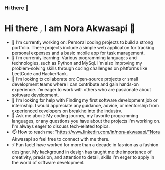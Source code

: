 ### Hi there 👋

<!--
**Norakwa/Norakwa** is a ✨ _special_ ✨ repository because its `README.md` (this file) appears on your GitHub profile.

Here are some ideas to get you started:

- 🔭 I’m currently working on ...
- 🌱 I’m currently learning ...
- 👯 I’m looking to collaborate on ...
- 🤔 I’m looking for help with ...
- 💬 Ask me about ...
- 📫 How to reach me: ...
- 😄 Pronouns: ...
- ⚡ Fun fact: ...
-->

<h1 align-"centre">Hi there , I am Nora Akwasapi 👋</h1>

- 🔭 I’m currently working on: Personal coding projects to build a strong portfolio. These projects include a simple web application for tracking personal expenses and a basic mobile app for task management.
- 🌱 I’m currently learning: Various programming languages and technologies, such as Python and MySql. I'm also improving my problem-solving skills through coding challenges on platforms like LeetCode and HackerRank.
- 👯 I’m looking to collaborate on: Open-source projects or small development teams where I can contribute and gain hands-on experience. I'm eager to work with others who are passionate about software development.
- 🤔 I’m looking for help with Finding my first software development job or internship. I would appreciate any guidance, advice, or mentorship from experienced developers on breaking into the industry.
- 💬 Ask me about: My coding journey, my favorite programming languages, or any questions you have about the projects I'm working on. I'm always eager to discuss tech-related topics.
- 📫 How to reach me: <a href->"https://www.linkedin.com/in/nora-akwasapi/"Nora Akwasapi</a> so feel free to connect with me there.
- ⚡ Fun fact:I have worked for more than a decade in fashion as a fashion designer. My background in design has taught me the importance of creativity, precision, and attention to detail, skills I'm eager to apply in the world of software development.
